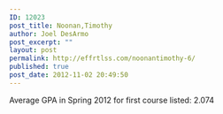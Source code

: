 ```yaml
---
ID: 12023
post_title: Noonan,Timothy
author: Joel DesArmo
post_excerpt: ""
layout: post
permalink: http://effrtlss.com/noonantimothy-6/
published: true
post_date: 2012-11-02 20:49:50
---
```

<p>Average GPA in Spring 2012 for first course listed: 2.074</p>